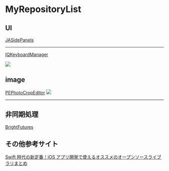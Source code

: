 # MyRepositoryList

## UI

[JASidePanels](https://github.com/gotosleep/JASidePanels)

---

[IQKeyboardManager](https://github.com/hackiftekhar/IQKeyboardManager)

![](https://github.com/hackiftekhar/IQKeyboardManager/raw/master/KeyboardTextFieldDemo/Screenshot/IQKeyboardManager.gif)

## image

[PEPhotoCropEditor](https://github.com/kishikawakatsumi/PEPhotoCropEditor)
![](https://camo.githubusercontent.com/80465ba7023b5f37fcfc59861f7356b9e14e0b22/68747470733a2f2f7261772e6769746875622e636f6d2f6b697368696b6177616b617473756d692f504550686f746f43726f70456469746f722f6d61737465722f53637265656e73686f74732f737330312e706e67)

---


## 非同期処理

[BrightFutures](https://github.com/Thomvis/BrightFutures)


## その他参考サイト
[Swift 時代の新定番！iOS アプリ開発で使えるオススメのオープンソースライブラリまとめ](http://dev.classmethod.jp/smartphone/iphone/swift-oss/)
